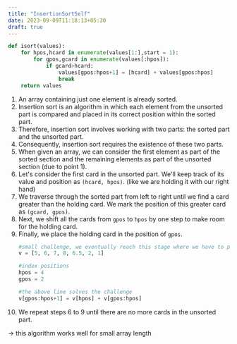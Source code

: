 ```yaml
---
title: "InsertionSortSelf"
date: 2023-09-09T11:18:13+05:30
draft: true
---
```

```python
def isort(values):
	for hpos,hcard in enumerate(values[1:],start = 1):
		for gpos,gcard in enumerate(values[:hpos]):
			if gcard>hcard:
				values[gpos:hpos+1] = [hcard] + values[gpos:hpos]
				break
	return values
```

1. An array containing just one element is already sorted.
2. Insertion sort is an algorithm in which each element from the unsorted part is compared and placed in its correct position within the sorted part.
3. Therefore, insertion sort involves working with two parts: the sorted part and the unsorted part.
4. Consequently, insertion sort requires the existence of these two parts.
5. When given an array, we can consider the first element as part of the sorted section and the remaining elements as part of the unsorted section (due to point 1).
6. Let's consider the first card in the unsorted part. We'll keep track of its value and position as `(hcard, hpos)`. (like we are holding it with our right hand)
7. We traverse through the sorted part from left to right until we find a card greater than the holding card. We mark the position of this greater card as `(gcard, gpos)`.
8. Next, we shift all the cards from `gpos` to `hpos` by one step to make room for the holding card. 	
9. Finally, we place the holding card in the position of `gpos`. 
	```python	
	#small challenge, we eventually reach this stage where we have to put 6.5 before 7
	v = [5, 6, 7, 8, 6.5, 2, 1]

	#index positions
	hpos = 4
	gpos = 2

	#the above line solves the challenge
	v[gpos:hpos+1] = v[hpos] + v[gpos:hpos]
	```
10. We repeat steps 6 to 9 until there are no more cards in the unsorted part.

→ this algorithm works well for small array length